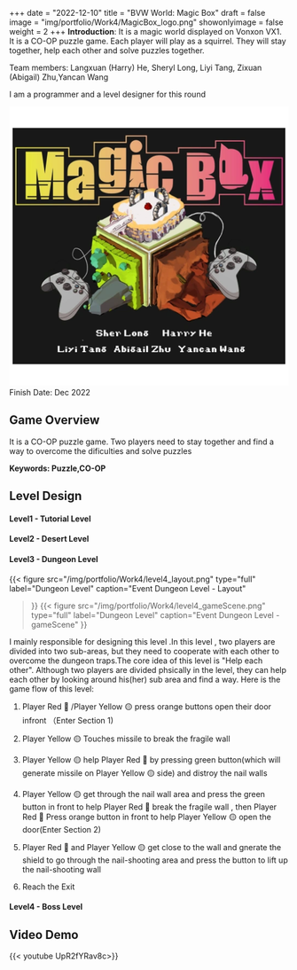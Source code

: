 +++
date = "2022-12-10"
title = "BVW World: Magic Box"
draft = false
image = "img/portfolio/Work4/MagicBox_logo.png"
showonlyimage = false
weight = 2
+++
**Introduction**: It is a magic world displayed on Vonxon VX1. It is a CO-OP puzzle game. Each player will play as a squirrel. They will stay together, help each other and solve puzzles together.

Team members:
Langxuan (Harry) He, Sheryl Long, Liyi Tang, Zixuan (Abigail) Zhu,Yancan Wang

I am a programmer and a level designer for this round

<!--more-->
![gamelogo][1]
Finish Date: Dec 2022
## Game Overview
It is a CO-OP puzzle game. Two players need to stay together and find a way to overcome the dificulties and solve puzzles

**Keywords: Puzzle,CO-OP**

## Level Design
#### Level1 - Tutorial Level

#### Level2 - Desert Level

#### Level3 - Dungeon Level
{{< figure
  src="/img/portfolio/Work4/level4_layout.png"
  type="full"
  label="Dungeon Level"
  caption="Event Dungeon Level - Layout" 
  >}}
{{< figure
  src="/img/portfolio/Work4/level4_gameScene.png"
  type="full"
  label="Dungeon Level"
  caption="Event Dungeon Level - gameScene" 
  >}}

I mainly responsible for designing this level .In this level , two players are divided into two sub-areas, but they need to cooperate with each other to overcome the dungeon traps.The core idea of this level is "Help each other". Although two players are divided phsically in the level, they can help each other by looking around his(her) sub area and find a way. Here is the game flow of this level:

1. Player Red 🔴 /Player Yellow 🟡 press orange buttons open their door infront （Enter Section 1)

2. Player Yellow 🟡 Touches missile to break the fragile wall

3. Player Yellow 🟡 help Player Red 🔴 by pressing green button(which will generate missile on Player Yellow 🟡 side) and distroy the nail walls

4. Player Yellow 🟡 get through the nail wall area and press the green button in front to help Player Red 🔴 break the fragile wall , then Player Red 🔴 Press orange button in front to help Player Yellow 🟡 open the door(Enter Section 2)

5. Player Red 🔴 and Player Yellow 🟡 get close to the wall and gnerate the shield to go through the nail-shooting area and press the button to lift up the nail-shooting wall
   
6. Reach the Exit 
#### Level4 - Boss Level

## Video Demo
{{< youtube UpR2fYRav8c>}}


[1]:/img/portfolio/Work4/MagicBox_logo.png